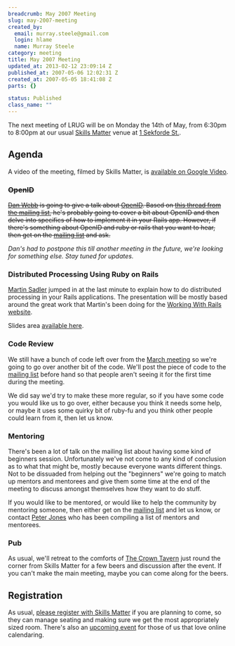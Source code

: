 ```yaml
--- 
breadcrumb: May 2007 Meeting
slug: may-2007-meeting
created_by: 
  email: murray.steele@gmail.com
  login: hlame
  name: Murray Steele
category: meeting
title: May 2007 Meeting
updated_at: 2013-02-12 23:09:14 Z
published_at: 2007-05-06 12:02:31 Z
created_at: 2007-05-05 18:41:08 Z
parts: {}

status: Published
class_name: ""
---
```


The next meeting of LRUG will be on Monday the 14th of May, from 6:30pm to 8:00pm at our usual [Skills Matter](http://www.skillsmatter.com/) venue at [1 Sekforde St.](http://maps.google.co.uk/maps?f=q&hl=en&q=EC1R+0BE&layer=&ie=UTF8&z=16&om=1&iwloc=addr).

Agenda
------

A video of the meeting, filmed by Skills Matter, is [available on Google Video](http://video.google.com/videoplay?docid=3054467356135188291).

### <strike>OpenID</strike>

<strike>[Dan Webb](http://danwebb.net/) is going to give a talk about [OpenID](http://openid.net/).  Based on [this thread from the mailing list](http://lists.lrug.org/pipermail/chat-lrug.org/2007-May/001162.html), he's probably going to cover a bit about OpenID and then delve into specifics of how to implement it in your Rails app.  However, if there's something about OpenID and ruby or rails that you want to hear, then get on the [mailing list](http://lists.lrug.org/listinfo.cgi/chat-lrug.org) and ask.</strike>

*Dan's had to postpone this till another meeting in the future, we're looking for something else.  Stay tuned for updates.*

### Distributed Processing Using Ruby on Rails

[Martin Sadler](http://beyondthetype.com/) jumped in at the last minute to explain how to do distributed processing in your Rails applications.  The presentation will be mostly based around the great work that Martin's been doing for the [Working With Rails website](http://www.workingwithrails.com/).

Slides area [available here](http://www.slideshare.net/martinbtt/getting-distributed-with-ruby-on-rails).

### Code Review

We still have a bunch of code left over from the [March meeting](http://lrug.org./meetings/2007/02/19/march-2007-meeting/) so we're going to go over another bit of the code.  We'll post the piece of code to the [mailing list](http://lists.lrug.org/listinfo.cgi/chat-lrug.org) before hand so that people aren't seeing it for the first time during the meeting.

We did say we'd try to make these more regular, so if you have some code you would like us to go over, either because you think it needs some help, or maybe it uses some quirky bit of ruby-fu and you think other people could learn from it, then let us know.

### Mentoring

There's been a lot of talk on the mailing list about having some kind of beginners session.  Unfortunately we've not come to any kind of conclusion as to what that might be, mostly because everyone wants different things.  Not to be dissuaded from helping out the "beginners" we're going to match up mentors and mentorees and give them some time at the end of the meeting to discuss amongst themselves how they want to do stuff.

If you would like to be mentored, or would like to help the community by mentoring someone, then either get on the [mailing list](http://lists.lrug.org/listinfo.cgi/chat-lrug.org) and let us know, or contact [Peter Jones](mailto:peterbjones@yahoo.com) who has been compiling a list of mentors and mentorees.

### Pub

As usual, we'll retreat to the comforts of [The Crown Tavern](http://fancyapint.com/pubs/pub199.html) just round the corner from Skills Matter for a few beers and discussion after the event.  If you can't make the main meeting, maybe you can come along for the beers.

Registration
------------

As usual, [please register with Skills Matter](http://skillsmatter.com/lrug) if you are planning to come, so they can manage seating and making sure we get the most appropriately sized room.  There's also an [upcoming event](http://upcoming.yahoo.com/event/176863/) for those of us that love online calendaring. 

